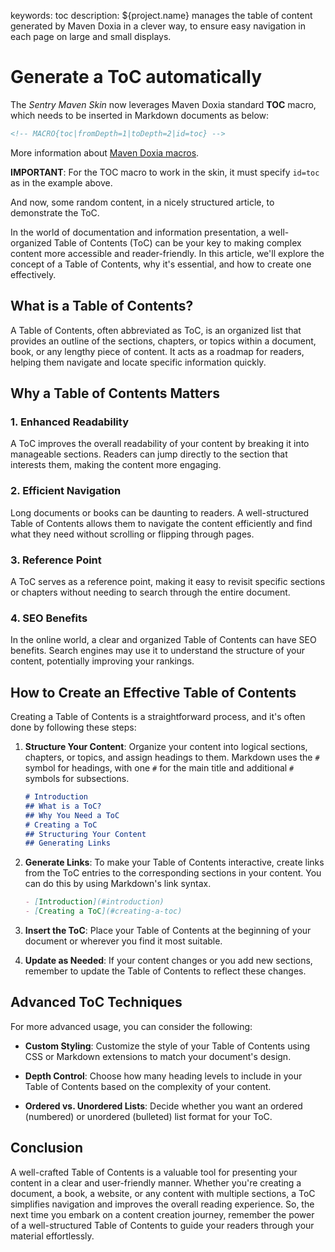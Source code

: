keywords: toc
description: ${project.name} manages the table of content generated by Maven Doxia in a clever way, to ensure easy navigation in each page on large and small displays.

# Generate a ToC automatically

<!-- MACRO{toc|fromDepth=1|toDepth=2|id=toc} -->

The *Sentry Maven Skin* now leverages Maven Doxia standard **TOC** macro, which needs to be inserted in Markdown documents as below:

```html
<!-- MACRO{toc|fromDepth=1|toDepth=2|id=toc} -->
```

More information about [Maven Doxia macros](https://maven.apache.org/doxia/macros/index.html).

**IMPORTANT**: For the TOC macro to work in the skin, it must specify `id=toc` as in the example above.

And now, some random content, in a nicely structured article, to demonstrate the ToC.

In the world of documentation and information presentation, a well-organized Table of Contents (ToC) can be your key to making complex content more accessible and reader-friendly. In this article, we'll explore the concept of a Table of Contents, why it's essential, and how to create one effectively.

## What is a Table of Contents?

A Table of Contents, often abbreviated as ToC, is an organized list that provides an outline of the sections, chapters, or topics within a document, book, or any lengthy piece of content. It acts as a roadmap for readers, helping them navigate and locate specific information quickly.

## Why a Table of Contents Matters

### 1. Enhanced Readability

A ToC improves the overall readability of your content by breaking it into manageable sections. Readers can jump directly to the section that interests them, making the content more engaging.

### 2. Efficient Navigation

Long documents or books can be daunting to readers. A well-structured Table of Contents allows them to navigate the content efficiently and find what they need without scrolling or flipping through pages.

### 3. Reference Point

A ToC serves as a reference point, making it easy to revisit specific sections or chapters without needing to search through the entire document.

### 4. SEO Benefits

In the online world, a clear and organized Table of Contents can have SEO benefits. Search engines may use it to understand the structure of your content, potentially improving your rankings.

## How to Create an Effective Table of Contents

Creating a Table of Contents is a straightforward process, and it's often done by following these steps:

1. **Structure Your Content**: Organize your content into logical sections, chapters, or topics, and assign headings to them. Markdown uses the `#` symbol for headings, with one `#` for the main title and additional `#` symbols for subsections.

   ```markdown
   # Introduction
   ## What is a ToC?
   ## Why You Need a ToC
   # Creating a ToC
   ## Structuring Your Content
   ## Generating Links
   ```

2. **Generate Links**: To make your Table of Contents interactive, create links from the ToC entries to the corresponding sections in your content. You can do this by using Markdown's link syntax.

   ```markdown
   - [Introduction](#introduction)
   - [Creating a ToC](#creating-a-toc)
   ```

3. **Insert the ToC**: Place your Table of Contents at the beginning of your document or wherever you find it most suitable.

4. **Update as Needed**: If your content changes or you add new sections, remember to update the Table of Contents to reflect these changes.

## Advanced ToC Techniques

For more advanced usage, you can consider the following:

- **Custom Styling**: Customize the style of your Table of Contents using CSS or Markdown extensions to match your document's design.

- **Depth Control**: Choose how many heading levels to include in your Table of Contents based on the complexity of your content.

- **Ordered vs. Unordered Lists**: Decide whether you want an ordered (numbered) or unordered (bulleted) list format for your ToC.

## Conclusion

A well-crafted Table of Contents is a valuable tool for presenting your content in a clear and user-friendly manner. Whether you're creating a document, a book, a website, or any content with multiple sections, a ToC simplifies navigation and improves the overall reading experience. So, the next time you embark on a content creation journey, remember the power of a well-structured Table of Contents to guide your readers through your material effortlessly.
